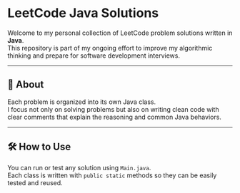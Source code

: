 # LeetCode Java Solutions

Welcome to my personal collection of LeetCode problem solutions written in **Java**.  
This repository is part of my ongoing effort to improve my algorithmic thinking and prepare for software development interviews.

---

## 🚀 About

Each problem is organized into its own Java class.  
I focus not only on solving problems but also on writing clean code with clear comments that explain the reasoning and common Java behaviors.

---

## 🛠 How to Use

You can run or test any solution using `Main.java`.  
Each class is written with `public static` methods so they can be easily tested and reused.


